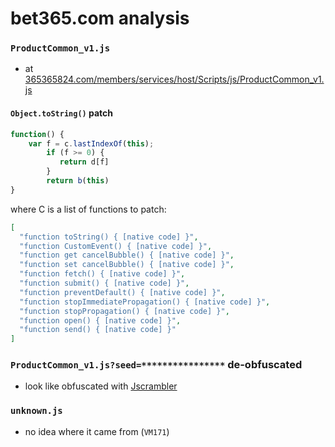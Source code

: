 # bet365.com analysis

### `ProductCommon_v1.js`
- at [365365824.com/members/services/host/Scripts/js/ProductCommon_v1.js](https://www.365365824.com/members/services/host/Scripts/js/ProductCommon_v1.js)

#### `Object.toString()` patch
```js
function() {
    var f = c.lastIndexOf(this);
        if (f >= 0) {
           return d[f]
        }
        return b(this)
}
```
where C is a list of functions to patch:
```json
[
  "function toString() { [native code] }", 
  "function CustomEvent() { [native code] }", 
  "function get cancelBubble() { [native code] }", 
  "function set cancelBubble() { [native code] }", 
  "function fetch() { [native code] }", 
  "function submit() { [native code] }", 
  "function preventDefault() { [native code] }", 
  "function stopImmediatePropagation() { [native code] }", 
  "function stopPropagation() { [native code] }", 
  "function open() { [native code] }", 
  "function send() { [native code] }"
]
```

### `ProductCommon_v1.js?seed=****************` de-obfuscated
-  look like obfuscated with [Jscrambler](https://en.wikipedia.org/wiki/Jscrambler)

### `unknown.js`
- no idea where it came from (`VM171`)